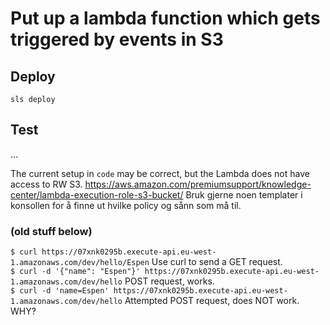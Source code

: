 # Put up a lambda function which gets triggered by events in S3
## Deploy  
`sls deploy`  
## Test  
...

The current setup in `code` may be correct, but the Lambda does not have access to RW S3.
https://aws.amazon.com/premiumsupport/knowledge-center/lambda-execution-role-s3-bucket/
Bruk gjerne noen templater i konsollen for å finne ut hvilke policy og sånn som må til.


### (old stuff below)
`$ curl https://07xnk0295b.execute-api.eu-west-1.amazonaws.com/dev/hello/Espen`  Use curl to send a GET request.  
`$ curl -d '{"name": "Espen"}' https://07xnk0295b.execute-api.eu-west-1.amazonaws.com/dev/hello` POST request, works.  
`$ curl -d 'name=Espen' https://07xnk0295b.execute-api.eu-west-1.amazonaws.com/dev/hello`  Attempted POST request, does NOT work. WHY?  
